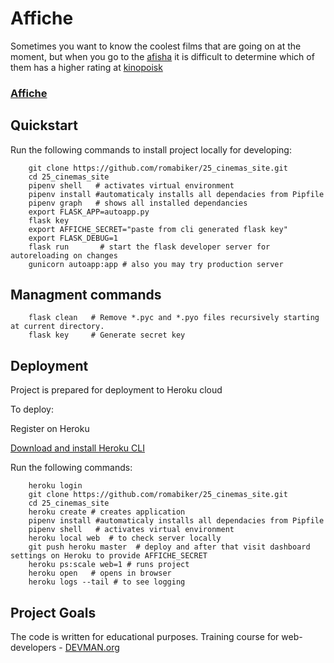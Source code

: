 # Affiche


Sometimes you want to know the coolest films that are going on at the moment, but when you go to the [afisha](https://www.afisha.ru/msk/schedule_cinema/) it is difficult to determine which of them has a higher rating at [kinopoisk](https://www.kinopoisk.ru)


### [Affiche](https://gentle-sands-68851.herokuapp.com/)


Quickstart
----------


Run the following commands to install project locally for developing:

```
    git clone https://github.com/romabiker/25_cinemas_site.git
    cd 25_cinemas_site
    pipenv shell   # activates virtual environment
    pipenv install #automaticaly installs all dependacies from Pipfile
    pipenv graph   # shows all installed dependancies
    export FLASK_APP=autoapp.py
    flask key
    export AFFICHE_SECRET="paste from cli generated flask key"
    export FLASK_DEBUG=1
    flask run       # start the flask developer server for autoreloading on changes
    gunicorn autoapp:app # also you may try production server
```


Managment commands
------------------

```
    flask clean   # Remove *.pyc and *.pyo files recursively starting at current directory.
    flask key     # Generate secret key
```

Deployment
----------

Project is prepared for deployment to Heroku cloud

To deploy:

Register on Heroku

[Download and install Heroku CLI](https://devcenter.heroku.com/articles/getting-started-with-python#set-up)

Run the following commands:

```
    heroku login
    git clone https://github.com/romabiker/25_cinemas_site.git
    cd 25_cinemas_site
    heroku create # creates application
    pipenv install #automaticaly installs all dependacies from Pipfile
    pipenv shell   # activates virtual environment
    heroku local web  # to check server locally
    git push heroku master  # deploy and after that visit dashboard settings on Heroku to provide AFFICHE_SECRET
    heroku ps:scale web=1 # runs project
    heroku open   # opens in browser
    heroku logs --tail # to see logging

```

## Project Goals

The code is written for educational purposes. Training course for web-developers - [DEVMAN.org](https://devman.org)
